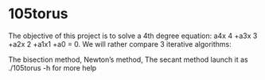 # 105torus
The objective of this project is to solve a 4th degree equation: a4x 4 +a3x 3 +a2x 2 +a1x1 +a0 = 0.
We will rather compare 3 iterative algorithms:

The bisection method,
Newton’s method,
The secant method
launch it as ./105torus -h for more help
